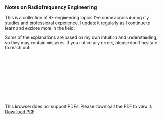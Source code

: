 <h3> Notes on Radiofrequency Engineering </h3>

This is a collection of RF engineering topics I've come across during my studies and professional experience. I update it regularly as I continue to learn and explore more in the field.

Some of the explanations are based on my own intuition and understanding, so they may contain mistakes. If you notice any errors, please don’t hesitate to reach out!

<object data="https://paulxu.me/assets/pdf_notes/rf_engineering_notes.pdf" type="application/pdf">
    <embed src="https://paulxu.me/assets/pdf_notes/rf_engineering_notes.pdf">
        <p>This browser does not support PDFs. Please download the PDF to view it: <a href="https://paulxu.me/assets/pdf_notes/rf_engineering_notes.pdf">Download PDF</a>.</p>
    </embed>
</object>